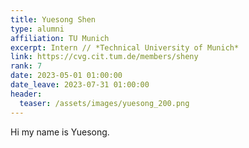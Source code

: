 ```yaml
---
title: Yuesong Shen
type: alumni
affiliation: TU Munich
excerpt: Intern // *Technical University of Munich*
link: https://cvg.cit.tum.de/members/sheny
rank: 7
date: 2023-05-01 01:00:00
date_leave: 2023-07-31 01:00:00
header:
  teaser: /assets/images/yuesong_200.png
---
```


Hi my name is Yuesong.
